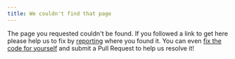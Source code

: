 ```yaml
---
title: We couldn't find that page
---
```


The page you requested couldn't be found. If you followed a link to get here please help us to fix
by [reporting](/contact-us) where you found it. You can even
<a href="{{ site.github.repository_url }}/tree/main/docs/" target="_BLANK">fix the code for yourself</a>
and submit a Pull Request to help us resolve it!

<script>
  if(!developer_mode){
    // Send an event to Google Analytics when the 404 page loads
    gtag('event', '404_error', {'path': window.location.pathname, 'referrer': document.referrer})
  }
</script>
